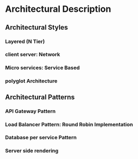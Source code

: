 # Architectural Description

## Architectural Styles

### Layered (N Tier)

###

### client server: Network

### Micro services: Service Based

### polyglot Architecture

## Architectural Patterns

### API Gateway Pattern

### Load Balancer Pattern: Round Robin Implementation

### Database per service Pattern

### Server side rendering

